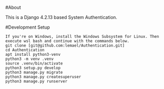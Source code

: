 #About

This is a Django 4.2.13 based System Authentication.

#Development Setup

    If you're on Windows, install the Windows Subsystem for Linux. Then execute wsl bash and continue with the commands below.
    git clone [git@github.com:lemael/Authentication.git]
    cd Authentication
    apt install python3-venv
    python3 -m venv .venv
    source .venv/bin/activate
    python3 setup.py develop
    python3 manage.py migrate
    python3 manage.py createsuperuser
    python3 manage.py runserver
